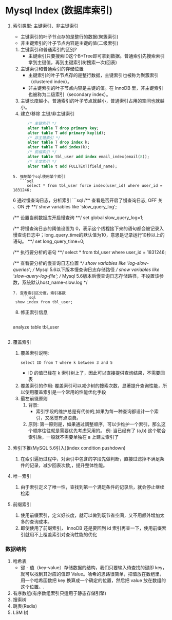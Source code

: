 # Mysql Index (数据库索引)
1. 索引类型: 主键索引、非主键索引
   - 主键索引的叶子节点存的是整行的数据(聚簇索引)
   - 非主键索引的叶子节点内容是主键的值(二级索引)
   1. 主键索引和普通索引的区别?
      - 主键索引只要搜索ID这个B+Tree即可拿到数据。普通索引先搜索索引拿到主键值，再到主键索引树搜索一次(回表)
   2. 主键索引和普通索引的存储位置
      - 主键索引的叶子节点存的是整行数据，主键索引也被称为聚簇索引（clustered index）。
      - 非主键索引的叶子节点内容是主键的值。在 InnoDB 里，非主键索引也被称为二级索引（secondary index）。
   3. 主键长度越小，普通索引的叶子节点就越小，普通索引占用的空间也就越小。
   4. 建立/移除 主键/非主键索引
      ```sql
         /* 主键索引 */
         alter table T drop primary key;
         alter table T add primary key(id);
         /* 非主键索引 */
         alter table T drop index k;
         alter table T add index(k);
         /* 前缀索引 */
         alter table tbl_user add index email_index(email(8));
         /* 全文索引 */
         alter table t add FULLTEXT(field_name);
   ```
   5. 强制某个sql使用某个索引
      ```sql
         select * from tbl_user force index(user_id) where user_id = 1831246;
   ```
   6 通过慢查询日志，分析索引
       ```sql
      /** 查看是否开启了慢查询日志, OFF 关 、ON 开 **/
      show variables like 'slow_query_log';
   
      /** 设置当前数据库开启慢查询 **/
      set global slow_query_log=1;
   
      /** 将慢查询日志的阈值设置为 0，表示这个线程接下来的语句都会被记录入慢查询日志中；long_query_time的默认值为10，意思是记录运行10秒以上的语句。 **/
      set long_query_time=0;
      
      /** 执行要分析的语句 **/
      select * from tbl_user where user_id = 1831246;
   
      /** 查看要分析的慢查询日志位置 **/
      show variables like 'log-slow-queries'; /* Mysql 5.6以下版本慢查询日志存储路径 */
      show variables like 'slow-query-log-file'; /* Mysql 5.6版本后慢查询日志存储路径，不设置该参数，系统默认host_name-slow.log */
   ```
   7. 查看索引区分度，索引基数
       ```sql
    show index from tbl_user;
   ```
   8. 修正索引信息
       ```sql
    analyze table tbl_user
   ```
2. 覆盖索引
   1. 覆盖索引说明: 
      ```
      select ID from T where k between 3 and 5
      ```
      - ID 的值已经在 k 索引树上了，因此可以直接提供查询结果，不需要回表
   2. 覆盖索引的作用: 覆盖索引可以减少树的搜索次数，显著提升查询性能，所以使用覆盖索引是一个常用的性能优化手段
   3. 最左前缀原则
      1. 背景:
         - 索引字段的维护总是有代价的,如果为每一种查询都设计一个索引，又感觉有点浪费。
      2. 原则: 第一原则是，如果通过调整顺序，可以少维护一个索引，那么这个顺序往往就是需要优先考虑采用的。
         例: 当已经有了 (a,b) 这个联合索引后，一般就不需要单独在 a 上建立索引了
3. 索引下推(MySQL 5.6引入)(index condition pushdown)
   1. 在索引遍历过程中，对索引中包含的字段先做判断，直接过滤掉不满足条件的记录，减少回表次数,，提升整体性能。
   
4. 唯一索引
   1. 由于索引定义了唯一性，查找到第一个满足条件的记录后，就会停止继续检索
5. 前缀索引
   1. 使用前缀索引，定义好长度，就可以做到既节省空间，又不用额外增加太多的查询成本。
   2. 即使使用了前缀索引， InnoDB 还是要回到 id 索引再查一下，使用前缀索引就用不上覆盖索引对查询性能的优化
   
### 数据结构
1. 哈希表
   - 键 - 值（key-value）存储数据的结构，我们只要输入待查找的键即 key，就可以找到其对应的值即 Value。哈希的思路很简单，把值放在数组里，用一个哈希函数把 key 换算成一个确定的位置，然后把 value 放在数组的这个位置。.
2. 有序数组(有序数组索引只适用于静态存储引擎)
3. 搜索树
4. 跳表(Redis)
5. LSM 树

